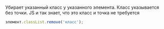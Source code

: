 Убирает указанный класс у указанного элемента. Класс указывается без точки. JS и так знает, что это класс и точка не требуется
```js
элемент.classList.remove('класс');
```
